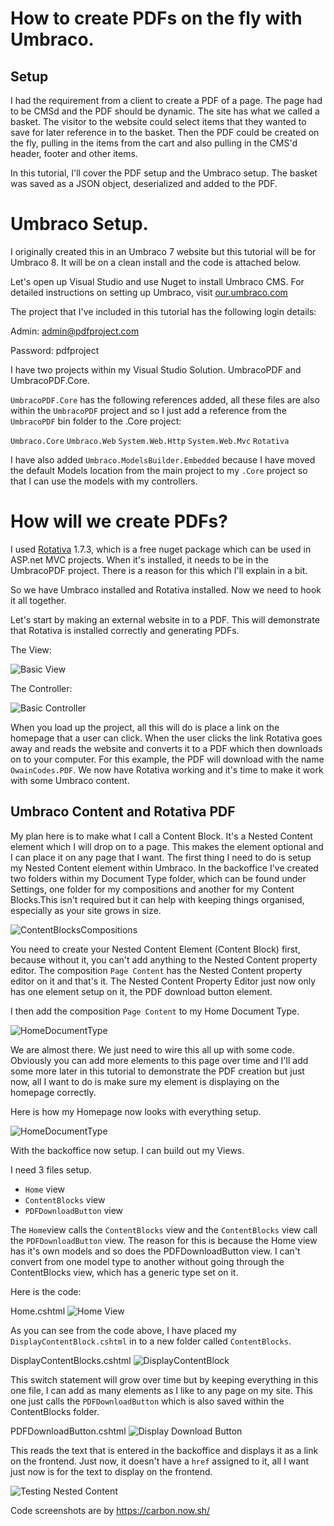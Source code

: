 # How to create PDFs on the fly with Umbraco.
## Setup

I had the requirement from a client to create a PDF of a page. The page had to be CMSd and the PDF should be dynamic. The site has what we
called a basket. The visitor to the website could select items that they wanted to save for later reference in to the basket. Then the 
PDF could be created on the fly, pulling in the items from the cart and also pulling in the CMS'd header, footer and other items.

In this tutorial, I'll cover the PDF setup and the Umbraco setup. The basket was saved as a JSON object, deserialized and added to the PDF.

# Umbraco Setup.
I originally created this in an Umbraco 7 website but this tutorial will be for Umbraco 8. It will be on a clean install and the code is attached below.

Let's open up Visual Studio and use Nuget to install Umbraco CMS. For detailed instructions on setting up Umbraco, visit [our.umbraco.com](https://our.umbraco.com/download/)

The project that I've included in this tutorial has the following login details:

Admin: admin@pdfproject.com

Password: pdfproject

I have two projects within my Visual Studio Solution. UmbracoPDF and UmbracoPDF.Core. 

`UmbracoPDF.Core` has the following references added, all these files are also within the `UmbracoPDF` project and so I just add a reference from the `UmbracoPDF` bin folder to the .Core project:

`Umbraco.Core`
`Umbraco.Web`
`System.Web.Http`
`System.Web.Mvc`
`Rotativa`

I have also added `Umbraco.ModelsBuilder.Embedded` because I have moved the default Models location from the main project to my `.Core` project so that I can use the models with my controllers. 

# How will we create PDFs?
I used [Rotativa](https://github.com/webgio/Rotativa) 1.7.3, which is a free nuget package which can be used in ASP.net MVC projects. When it's installed, it needs to be in the UmbracoPDF project. There is a reason for this which I'll explain in a bit.  
 
So we have Umbraco installed and Rotativa installed. Now we need to hook it all together. 

Let's start by making an external website in to a PDF. 
This will demonstrate that Rotativa is installed correctly and generating PDFs.

The View:


![Basic View](/Blog/Images/pdfView.png)


The Controller:

 ![Basic Controller](/Blog/Images/pdfController.png)
 
 When you load up the project, all this will do is place a link on the homepage that a user can click. When the user clicks the link Rotativa goes away and reads the website and converts it to a PDF which then downloads on to your computer. For this example, the PDF will download with the name `OwainCodes.PDF`. We now have Rotativa working and it's time to make it work with some Umbraco content.
 
 ## Umbraco Content and Rotativa PDF
 
My plan here is to make what I call a Content Block. It's a Nested Content element which I will drop on to a page. This makes the element optional and I can place it on any page that I want. 
The first thing I need to do is setup my Nested Content element within Umbraco. In the backoffice I've created two folders within my Document Type folder, which can be found under Settings, one folder for my compositions and another for my Content Blocks.This isn't required but it can help with keeping things organised, especially as your site grows in size.  

 ![ContentBlocksCompositions](/Blog/Images/contentBlocksCompositions.jpg)
 
 You need to create your Nested Content Element (Content Block) first, because without it, you can't add anything to the Nested Content property editor. The composition `Page Content` has the Nested Content property editor on it and that's it. The Nested Content Property Editor just now only has one element setup on it, the PDF download button element. 

I then add the composition `Page Content` to my Home Document Type. 

 ![HomeDocumentType](/Blog/Images/HomeDocumentType.jpg)
 
We are almost there. We just need to wire this all up with some code. 
Obviously you can add more elements to this page over time and I'll add some more later in this tutorial to demonstrate the PDF creation but just now, all I want to do is make sure my element is displaying on the homepage correctly.

Here is how my Homepage now looks with everything setup.

 ![HomeDocumentType](/Blog/Images/ContentBlocksDemo.gif)

With the backoffice now setup. I can build out my Views.

I need 3 files setup. 
* `Home` view
* `ContentBlocks` view
* `PDFDownloadButton` view

The `Home`view calls the `ContentBlocks` view and the `ContentBlocks` view call the `PDFDownloadButton` view. 
The reason for this is because the Home view has it's own models and so does the PDFDownloadButton view. I can't convert from one model type to another without going through the ContentBlocks view, which has a generic type set on it.

Here is the code: 

Home.cshtml
![Home View](/Blog/Images/HomeView.png)

As you can see from the code above, I have placed my `DisplayContentBlock.cshtml` in to a new folder called `ContentBlocks`. 

DisplayContentBlocks.cshtml
![DisplayContentBlock](/Blog/Images/DisplayContentBlock.png)

This switch statement will grow over time but by keeping everything in this one file, I can add as many elements as I like to any page on my site. This one just calls the `PDFDownloadButton` which is also saved within the ContentBlocks folder.

PDFDownloadButton.cshtml
![Display Download Button](/Blog/Images/PDFDownloadButton.png)

This reads the text that is entered in the backoffice and displays it as a link on the frontend. Just now, it doesn't have a `href` assigned to it, all I want just now is for the text to display on the frontend. 

![Testing Nested Content](/Blog/Images/basicNestedContentTest.jpg)



Code screenshots are by https://carbon.now.sh/
